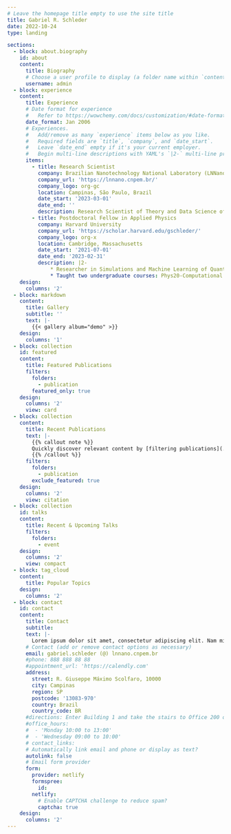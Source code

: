 ```yaml
---
# Leave the homepage title empty to use the site title
title: Gabriel R. Schleder
date: 2022-10-24
type: landing

sections:
  - block: about.biography
    id: about
    content:
      title: Biography
      # Choose a user profile to display (a folder name within `content/authors/`)
      username: admin
  - block: experience
    content:
      title: Experience
      # Date format for experience
      #   Refer to https://wowchemy.com/docs/customization/#date-format
      date_format: Jan 2006
      # Experiences.
      #   Add/remove as many `experience` items below as you like.
      #   Required fields are `title`, `company`, and `date_start`.
      #   Leave `date_end` empty if it's your current employer.
      #   Begin multi-line descriptions with YAML's `|2-` multi-line prefix.
      items:
        - title: Research Scientist
          company: Brazilian Nanotechnology National Laboratory (LNNano/CNPEM)
          company_url: 'https://lnnano.cnpem.br/'
          company_logo: org-gc
          location: Campinas, São Paulo, Brazil
          date_start: '2023-03-01'
          date_end: ''
          description: Research Scientist of Theory and Data Science of Nanomaterials
        - title: Postdoctoral Fellow in Applied Physics
          company: Harvard University
          company_url: 'https://scholar.harvard.edu/gschleder/'
          company_logo: org-x
          location: Cambridge, Massachusetts
          date_start: '2021-07-01'
          date_end: '2023-02-31'
          description: |2-
              * Researcher in Simulations and Machine Learning of Quantum Materials and Twistronics. 
              * Taught two undergraduate courses: Phys20-Computational Physics; and AM10-Python for Scientists and Engineers.
    design:
      columns: '2'
  - block: markdown
    content:
      title: Gallery
      subtitle: ''
      text: |-
        {{< gallery album="demo" >}}
    design:
      columns: '1'
  - block: collection
    id: featured
    content:
      title: Featured Publications
      filters:
        folders:
          - publication
        featured_only: true
    design:
      columns: '2'
      view: card
  - block: collection
    content:
      title: Recent Publications
      text: |-
        {{% callout note %}}
        Quickly discover relevant content by [filtering publications](./publication/).
        {{% /callout %}}
      filters:
        folders:
          - publication
        exclude_featured: true
    design:
      columns: '2'
      view: citation
  - block: collection
    id: talks
    content:
      title: Recent & Upcoming Talks
      filters:
        folders:
          - event
    design:
      columns: '2'
      view: compact
  - block: tag_cloud
    content:
      title: Popular Topics
    design:
      columns: '2'
  - block: contact
    id: contact
    content:
      title: Contact
      subtitle:
      text: |-
        Lorem ipsum dolor sit amet, consectetur adipiscing elit. Nam mi diam, venenatis ut magna et, vehicula efficitur enim.
      # Contact (add or remove contact options as necessary)
      email: gabriel.schleder (@) lnnano.cnpem.br
      #phone: 888 888 88 88
      #appointment_url: 'https://calendly.com'
      address:
        street: R. Giuseppe Máximo Scolfaro, 10000
        city: Campinas
        region: SP
        postcode: '13083-970'
        country: Brazil
        country_code: BR
      #directions: Enter Building 1 and take the stairs to Office 200 on Floor 2
      #office_hours:
      #  - 'Monday 10:00 to 13:00'
      #  - 'Wednesday 09:00 to 10:00'
      # contact_links:
      # Automatically link email and phone or display as text?
      autolink: false
      # Email form provider
      form:
        provider: netlify
        formspree:
          id:
        netlify:
          # Enable CAPTCHA challenge to reduce spam?
          captcha: true
    design:
      columns: '2'
---
```


